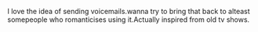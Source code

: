 I love the idea of sending voicemails.wanna try to bring that back to alteast somepeople who romanticises using it.Actually inspired from old tv shows.


